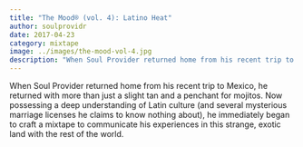 ```yaml
---
title: "The Mood® (vol. 4): Latino Heat"
author: soulprovidr
date: 2017-04-23
category: mixtape
image: ../images/the-mood-vol-4.jpg
description: "When Soul Provider returned home from his recent trip to Mexico, he returned with more than just a slight tan and a penchant for mojitos."
---
```


When Soul Provider returned home from his recent trip to Mexico, he returned with more than just a slight tan and a penchant for mojitos. Now possessing a deep understanding of Latin culture (and several mysterious marriage licenses he claims to know nothing about), he immediately began to craft a mixtape to communicate his experiences in this strange, exotic land with the rest of the world.